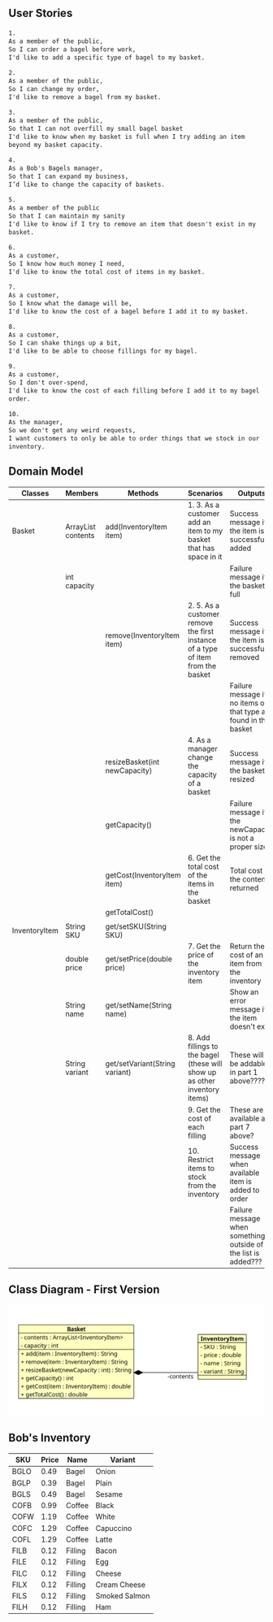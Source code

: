 
## User Stories

```
1.
As a member of the public,
So I can order a bagel before work,
I'd like to add a specific type of bagel to my basket.
```

```
2.
As a member of the public,
So I can change my order,
I'd like to remove a bagel from my basket.
```

```
3.
As a member of the public,
So that I can not overfill my small bagel basket
I'd like to know when my basket is full when I try adding an item beyond my basket capacity.
```

```
4.
As a Bob's Bagels manager,
So that I can expand my business,
I’d like to change the capacity of baskets.
```

```
5.
As a member of the public
So that I can maintain my sanity
I'd like to know if I try to remove an item that doesn't exist in my basket.
```

```
6.
As a customer,
So I know how much money I need,
I'd like to know the total cost of items in my basket.
```

```
7.
As a customer,
So I know what the damage will be,
I'd like to know the cost of a bagel before I add it to my basket.
```

```
8.
As a customer,
So I can shake things up a bit,
I'd like to be able to choose fillings for my bagel.
```

```
9.
As a customer,
So I don't over-spend,
I'd like to know the cost of each filling before I add it to my bagel order.
```

```
10.
As the manager,
So we don't get any weird requests,
I want customers to only be able to order things that we stock in our inventory.
```

## Domain Model

| Classes       | Members                           | Methods                        | Scenarios                                                                       | Outputs                                                          |
|---------------|-----------------------------------|--------------------------------|---------------------------------------------------------------------------------|------------------------------------------------------------------|
| Basket        | ArrayList<InventoryItem> contents | add(InventoryItem item)        | 1. 3. As a customer add an item to my basket that has space in it               | Success message if the item is successfully added                |
|               | int capacity                      |                                |                                                                                 | Failure message if the basket is full                            |
|               |                                   | remove(InventoryItem item)     | 2. 5. As a customer remove the first instance of a type of item from the basket | Success message if the item is successfully removed              |
|               |                                   |                                |                                                                                 | Failure message if no items of that type are found in the basket |
|               |                                   | resizeBasket(int newCapacity)  | 4. As a manager change the capacity of a basket                                 | Success message if the basket is resized                         |
|               |                                   | getCapacity()                  |                                                                                 | Failure message if the newCapacity is not a proper size          |
|               |                                   | getCost(InventoryItem item)    | 6. Get the total cost of the items in the basket                                | Total cost of the contents returned                              |
|               |                                   | getTotalCost()                 |                                                                                 |                                                                  |
|               |                                   |                                |                                                                                 |                                                                  |
| InventoryItem | String SKU                        | get/setSKU(String SKU)         |                                                                                 |                                                                  |
|               | double price                      | get/setPrice(double price)     | 7. Get the price of the inventory item                                          | Return the cost of an item from the inventory                    |
|               | String name                       | get/setName(String name)       |                                                                                 | Show an error message if the item doesn't exist                  |
|               | String variant                    | get/setVariant(String variant) | 8. Add fillings to the bagel (these will show up as other inventory items)      | These will be addable in part 1 above????                        |
|               |                                   |                                | 9. Get the cost of each filling                                                 | These are available as part 7 above?                             |
|               |                                   |                                | 10. Restrict items to stock from the inventory                                  | Success message when available item is added to order            |
|               |                                   |                                |                                                                                 | Failure message when something outside of the list is added???   |


## Class Diagram - First Version

![](Bobs-Bagels-First-Class-Diagram.png)

## Bob's Inventory

| SKU  | Price | Name    | Variant       |
|------|-------|---------|---------------|
| BGLO | 0.49  | Bagel   | Onion         |
| BGLP | 0.39  | Bagel   | Plain         |
| BGLS | 0.49  | Bagel   | Sesame        |
| COFB | 0.99  | Coffee  | Black         |
| COFW | 1.19  | Coffee  | White         |
| COFC | 1.29  | Coffee  | Capuccino     |
| COFL | 1.29  | Coffee  | Latte         |
| FILB | 0.12  | Filling | Bacon         |
| FILE | 0.12  | Filling | Egg           |
| FILC | 0.12  | Filling | Cheese        |
| FILX | 0.12  | Filling | Cream Cheese  |
| FILS | 0.12  | Filling | Smoked Salmon |
| FILH | 0.12  | Filling | Ham           |
